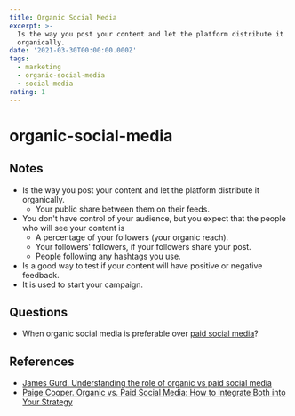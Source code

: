 ```yaml
---
title: Organic Social Media
excerpt: >-
  Is the way you post your content and let the platform distribute it
  organically.
date: '2021-03-30T00:00:00.000Z'
tags:
  - marketing
  - organic-social-media
  - social-media
rating: 1
---
```


# organic-social-media

## Notes

* Is the way you post your content and let the platform distribute it organically.
  * Your public share between them on their feeds.
* You don't have control of your audience, but you expect that the people who will see your content is
  * A percentage of your followers \(your organic reach\).
  * Your followers' followers, if your followers share your post.
  * People following any hashtags you use.
* Is a good way to test if your content will have positive or negative feedback.
* It is used to start your campaign.

## Questions

* When organic social media is preferable over [paid social media](https://github.com/arantespp/arantespp.com/tree/b6972d031c3b14786c74e4cbe8941b4cc5f36c0f/zettelkasten/paid-social-media/README.md)?

## References

* [James Gurd. Understanding the role of organic vs paid social media](https://www.smartinsights.com/social-media-marketing/social-media-strategy/understanding-role-organic-paid-social-media/)
* [Paige Cooper. Organic vs. Paid Social Media: How to Integrate Both into Your Strategy](https://blog.hootsuite.com/organic-vs-paid-social-media)

